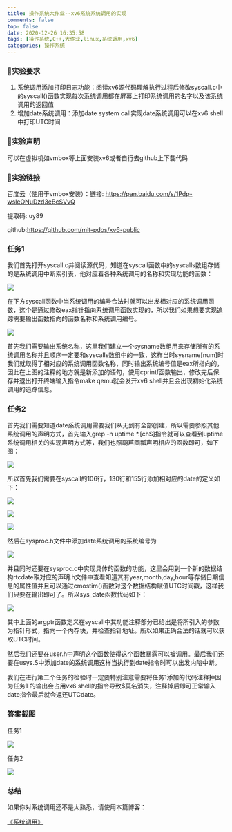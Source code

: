 ```yaml
---
title: 操作系统大作业--xv6系统系统调用的实现
comments: false
top: false
date: 2020-12-26 16:35:58
tags: [操作系统,C++,大作业,linux,系统调用,xv6]
categories: 操作系统
---
```


### 🔧实验要求

1. 系统调用添加打印日志功能：阅读xv6源代码理解执行过程后修改syscall.c中的syscall()函数实现每次系统调用都在屏幕上打印系统调用的名字以及该系统调用的返回值
2. 增加date系统调用：添加date system call实现date系统调用可以在xv6 shell中打印UTC时间

### 📢实验声明

可以在虚拟机如vmbox等上面安装xv6或者自行去github上下载代码

### 🔎实验链接

百度云（使用于vmbox安装）：链接: https://pan.baidu.com/s/1Pdp-wsleONuDzd3eBcSVvQ 

提取码: uy89 

github:https://github.com/mit-pdos/xv6-public

<!-- more -->

### 任务1

我们首先打开syscall.c并阅读源代码，知道在syscall函数中的syscalls数组存储的是系统调用中断索引表，他对应着各种系统调用的名称和实现功能的函数：

![](https://gitee.com/Langwenchong/figure-bed/raw/master/20201226170853.png)

在下方syscall函数中当系统调用的编号合法时就可以出发相对应的系统调用函数，这个是通过修改eax指针指向系统调用函数实现的，所以我们如果想要实现追踪需要输出函数指向的函数名称和系统调用编号。

![](https://gitee.com/Langwenchong/figure-bed/raw/master/20201226170938.png)

首先我们需要输出系统名称，这里我们建立一个sysname数组用来存储所有的系统调用名称并且顺序一定要和syscalls数组中的一致，这样当时sysname[num]时我们就取得了相对应的系统调用函数名称，同时输出系统编号值是eax所指向的，因此在上图的注释的地方就是新添加的语句，使用cprintf函数输出，修改完后保存并退出打开终端输入指令make qemu就会发开xv6 shell并且会出现初始化系统调用的追踪信息。

### 任务2

首先我们需要知道date系统调用需要我们从无到有全部创建，所以需要参照其他系统调用的声明方式，首先输入grep -n uptime *.[chS]指令就可以查看到uptime系统调用相关的实现声明方式等，我们也照葫芦画瓢声明相应的函数即可，如下图：

![](https://gitee.com/Langwenchong/figure-bed/raw/master/20201226171705.png)

所以首先我们需要在syscall的106行，130行和155行添加相对应的date的定义如下：

![](https://gitee.com/Langwenchong/figure-bed/raw/master/20201226171043.png)

![](https://gitee.com/Langwenchong/figure-bed/raw/master/20201226171053.png)

![](https://gitee.com/Langwenchong/figure-bed/raw/master/20201226171103.png)

然后在sysproc.h文件中添加date系统调用的系统编号为

![](https://gitee.com/Langwenchong/figure-bed/raw/master/20201226171119.png)

并且同时还要在sysproc.c中实现具体的函数的功能，这里会用到一个新的数据结构rtcdate取对应的声明.h文件中查看知道其有year,month,day,hour等存储日期信息的属性值并且可以通过cmostim()函数对这个数据结构赋值UTC时间戳，这样我们只要在输出即可了。所以sys_date函数代码如下：

![](https://gitee.com/Langwenchong/figure-bed/raw/master/20201226171137.png)

其中上面的argptr函数定义在syscall中其功能注释部分已给出是将所引入的参数为指针形式，指向一个内存块，并检查指针地址。所以如果正确合法的话就可以获取UTC时间。

然后我们还要在user.h中声明这个函数使得这个函数暴露可以被调用。最后我们还要在usys.S中添加date的系统调用这样当执行到date指令时可以出发内陷中断。

我们在进行第二个任务的检验时一定要特别注意需要将任务1添加的代码注释掉因为任务1 的输出会占用vx6 shell的指令导致$莫名消失，注释掉后即可正常输入date指令最后就会返还UTCdate。

### 答案截图

任务1

![](https://gitee.com/Langwenchong/figure-bed/raw/master/20201226171217.png)

任务2

![](https://gitee.com/Langwenchong/figure-bed/raw/master/20201226171227.png)

### 总结

如果你对系统调用还不是太熟悉，请使用本篇博客：

[《系统调用》](https://wenchong.space/2020/12/15/opsys-note2/)